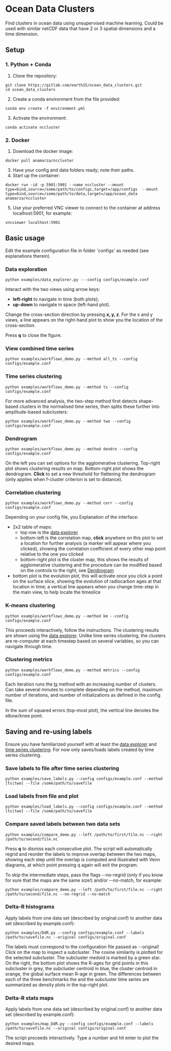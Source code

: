 
# Ocean Data Clusters

Find clusters in ocean data using unsupervised machine learning. Could be used with similar netCDF data that have 2 or 3 spatial dimensions and a time dimension.

## Setup
### 1. Python + Conda

1. Clone the repository:
```
git clone https://gitlab.com/earth15/ocean_data_clusters.git
cd ocean_data_clusters
```
2. Create a conda environment from the file provided:
```
conda env create -f environment.yml
```
3. Activate the environment:
```
conda activate nccluster
```
### 2. Docker
1. Download the docker image:
```
docker pull anamarza/nccluster
```
3. Have your config and data folders ready; note their paths.
4. Start up the container:
```
docker run -id -p 5901:5901 --name nccluster --mount type=bind,source=/some/path/to/configs,target=/app/configs  --mount type=bind,source=/some/path/to/data,target=/app/ocean_data anamarza/nccluster
```
5. Use your preferred VNC viewer to connect to the container at address localhost:5901, for example:
```
vncviewer localhost:5901
```
## Basic usage
Edit the example configuration file in folder 'configs' as needed (see explanations therein). 

### Data exploration
```
python examples/data_explorer.py ---config configs/example.conf
```
Interact with the two views using arrow keys:
- **left-right** to navigate in time (both plots);
- **up-down** to navigate in space (left-hand plot).

Change the cross-section direction by pressing **x, y, z**. For the x and y views, a line appears on the right-hand plot to show you the location of the cross-section.

Press **q** to close the figure.

### View combined time series
```
python examples/workflows_demo.py --method all_ts --config configs/example.conf
```

### Time series clustering
```
python examples/workflows_demo.py --method ts --config configs/example.conf
```
For more advanced analysis, the two-step method first detects shape-based clusters in the normalised time series, then splits these further into amplitude-based subclusters:
```
python examples/workflows_demo.py --method two --config configs/example.conf
```
### Dendrogram
```
python examples/workflows_demo.py --method dendro --config configs/example.conf
```
On the left you can set options for the agglomerative clustering.
Top-right plot shows clustering results on map.
Bottom-right plot shows the dendrogram. **Click** to set a new threshold for flattening the dendrogram (only applies when f-cluster criterion is set to distance).

### Correlation clustering
```
python examples/workflows_demo.py --method corr --config configs/example.conf
```
Depending on your config file, you
Explanation of the interface:

- 2x2 table of maps:
	+ top row is the [data explorer](#data-exploration)
	+ bottom-left  is the correlation map, **click** anywhere on this plot to set a location for further analysis (a marker will appear where you clicked), showing the correlation coefficient of every other map point relative to the one you clicked
	+ bottom-right plot is the cluster map, this shows the results of agglomerative clustering and the procedure can be modified based on the controls to the right, see [Dendrogram](#dendrogram)
- bottom plot is the evolution plot, this will activate once you click a point on the surface slice, showing the evolution of radiocarbon ages at that location in time; a vertical line appears when you change time-step in the main view, to help locate the timeslice

### K-means clustering
```
python examples/workflows_demo.py --method km --config configs/example.conf
```
This proceeds interactively, follow the instructions. The clustering results are shown using the [data explorer](#data-exploration). Unlike time series clustering, the clusters are re-computer at each timestep based on several variables, so you can navigate through time.

### Clustering metrics
```
python examples/workflows_demo.py --method metrics --config configs/example.conf
```
Each iteration runs the [ts](#time-series-clustering) method with an increasing number of clusters. Can take several minutes to complete depending on the method, maximum number of iterations, and number of initializations as defined in the config file.

In the sum of squared errors (top-most plot), the vertical line denotes the elbow/knee point.

## Saving and re-using labels
Ensure you have familiarized yourself with at least the [data explorer](#data-exploration) and [time series clustering](#time-series-clustering). For now only saves/loads labels created by time series clustering.

### Save labels to file after time series clustering
```
python examples/save_labels.py --config configs/example.conf --method [ts|two] --file /some/path/to/savefile
```
### Load labels from file and plot
```
python examples/load_labels.py --config configs/example.conf --method [ts|two] --file /some/path/to/savefile
```
### Compare saved labels between two data sets
```
python examples/compare_demo.py --left /path/to/first/file.nc --right /path/to/second/file.nc
```
Press **q** to dismiss each consecutive plot. The script will automatically regrid and reorder the labels to improve overlap between the two maps, showing each step until the overlap is computed and illustrated with Venn diagrams, at which point pressing q again will exit the program.

To skip the intermediate steps, pass the flags --no-regrid (only if you know for sure that the maps are the same size!) and/or --no-match, for example:
```
python examples/compare_demo.py --left /path/to/first/file.nc --right /path/to/second/file.nc --no-regrid --no-match
```
### Delta-R histograms
Apply labels from one data set (described by original.conf) to another data set (described by example.conf):
```
python examples/DdR.py --config configs/example.conf --labels /path/to/savefile.nc --original configs/original.conf

```
The labels must correspond to the configuration file passed as --original!
Click on the map to inspect a subcluster. The cosine similarity is plotted for the selected subcluster. The subcluster medoid is marked by a green star. On the right, the bottom plot shows the R-ages for grid points in this subcluster in grey, the subcluster centroid in blue, the cluster centroid in orange, the global surface mean R-age in green. The differences between each of the three benchmarks the and the subcluster time series are summarized as density plots in the top-right plot.

### Delta-R stats maps
Apply labels from one data set (described by original.conf) to another data set (described by example.conf):
```
python examples/map_DdR.py --config configs/example.conf --labels /path/to/savefile.nc --original configs/original.conf

```
The script proceeds interactively. Type a number and hit enter to plot the desired maps.